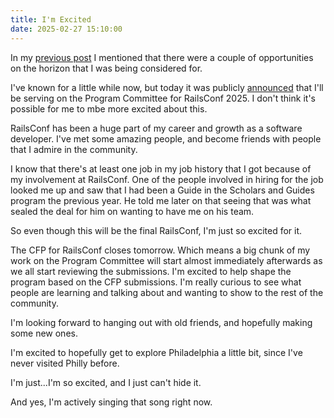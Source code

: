 ```yaml
---
title: I'm Excited
date: 2025-02-27 15:10:00
---
```


In my [previous post](/posts/do-the-scary-thing) I mentioned that there were a couple of opportunities on the horizon that I was being considered for.

I've known for a little while now, but today it was publicly [announced](https://www.linkedin.com/feed/update/urn:li:activity:7300947749191987200/) that I'll be serving on the Program Committee for RailsConf 2025.  I don't think it's possible for me to mbe more excited about this.

RailsConf has been a huge part of my career and growth as a software developer.  I've met some amazing people, and become friends with people that I admire in the community.

I know that there's at least one job in my job history that I got because of my involvement at RailsConf.  One of the people involved in hiring for the job looked me up and saw that I had been a Guide in the Scholars and Guides program the previous year.  He told me later on that seeing that was what sealed the deal for him on wanting to have me on his team.

So even though this will be the final RailsConf, I'm just so excited for it.  

The CFP for RailsConf closes tomorrow.  Which means a big chunk of my work on the Program Committee will start almost immediately afterwards as we all start reviewing the submissions.  I'm excited to help shape the program based on the CFP submissions.  I'm really curious to see what people are learning and talking about and wanting to show to the rest of the community.

I'm looking forward to hanging out with old friends, and hopefully making some new ones.

I'm excited to hopefully get to explore Philadelphia a little bit, since I've never visited Philly before.

I'm just...I'm so excited, and I just can't hide it.  

And yes, I'm actively singing that song right now.    

